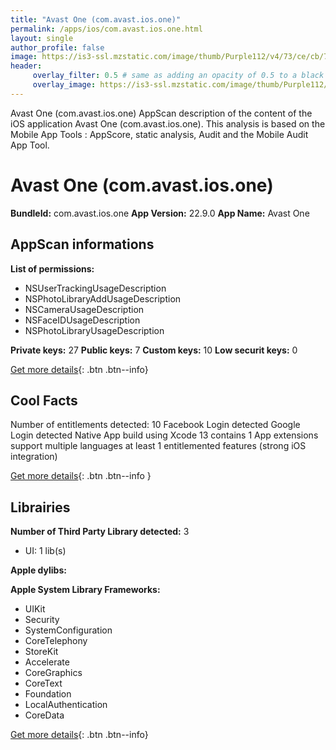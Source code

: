 ```yaml
---
title: "Avast One (com.avast.ios.one)"
permalink: /apps/ios/com.avast.ios.one.html
layout: single
author_profile: false
image: https://is3-ssl.mzstatic.com/image/thumb/Purple112/v4/73/ce/cb/73cecbaf-6cba-6387-b153-f9875d1395c8/AppIcon-0-1x_U007emarketing-0-10-0-85-220.png/512x512bb.jpg
header: 
     overlay_filter: 0.5 # same as adding an opacity of 0.5 to a black background
     overlay_image: https://is3-ssl.mzstatic.com/image/thumb/Purple112/v4/73/ce/cb/73cecbaf-6cba-6387-b153-f9875d1395c8/AppIcon-0-1x_U007emarketing-0-10-0-85-220.png/512x512bb.jpg
---
```

Avast One (com.avast.ios.one) AppScan description of the content of the iOS application Avast One (com.avast.ios.one). This analysis is based on the Mobile App Tools : AppScore, static analysis, Audit and the Mobile Audit App Tool.

# Avast One (com.avast.ios.one)

**BundleId:** com.avast.ios.one
**App Version:** 22.9.0
**App Name:** Avast One


## AppScan informations 

**List of permissions:** 
- NSUserTrackingUsageDescription
- NSPhotoLibraryAddUsageDescription
- NSCameraUsageDescription
- NSFaceIDUsageDescription
- NSPhotoLibraryUsageDescription
  
  
**Private keys:** 27
**Public keys:** 7
**Custom keys:** 10
**Low securit keys:** 0
  
[Get more details](/pricing.html){: .btn .btn--info}

## Cool Facts

Number of entitlements detected: 10
Facebook Login detected
Google Login detected
Native App
build using Xcode 13
contains 1 App extensions
support multiple languages
at least 1 entitlemented features (strong iOS integration)
  
[Get more details](/pricing.html){: .btn .btn--info }

## Librairies 
**Number of Third Party Library detected:** 3
- UI: 1 lib(s)


**Apple dylibs:**


**Apple System Library Frameworks:**
- UIKit
- Security
- SystemConfiguration
- CoreTelephony
- StoreKit
- Accelerate
- CoreGraphics
- CoreText
- Foundation
- LocalAuthentication
- CoreData


  
[Get more details](/pricing.html){: .btn .btn--info}

